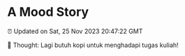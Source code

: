 # A Mood Story

⏰ Updated on Sat, 25 Nov 2023 20:47:22 GMT

💭 Thought: Lagi butuh kopi untuk menghadapi tugas kuliah!

